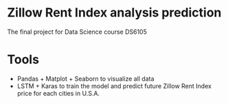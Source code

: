 # Zillow Rent Index analysis prediction
The final project for Data Science course DS6105

# Tools
* Pandas + Matplot + Seaborn to visualize all data
* LSTM + Karas to train the model and predict future Zillow Rent Index price for each cities in U.S.A.
